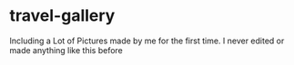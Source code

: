 # travel-gallery
Including a Lot of Pictures made by me for the first time. I never edited or made anything like this before
